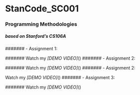 # StanCode_SC001
### Programming Methodologies 
##### *based on Stanford’s CS106A*

####### - Assignment 1: 


####### Watch my *[DEMO VIDEO]*()
####### - Assignment 2:


####### Watch my *[DEMO VIDEO]*()
####### - Assignment 2:


Watch my *[DEMO VIDEO]*()
####### - Assignment 3:


####### Watch my *[DEMO VIDEO]*()

